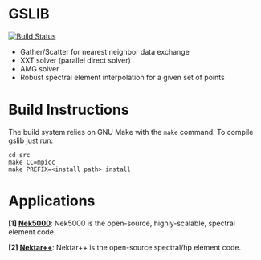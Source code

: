 # GSLIB 

[![Build Status](https://travis-ci.org/gslib/gslib.svg?branch=master)](https://travis-ci.org/gslib/gslib)

* Gather/Scatter for nearest neighbor data exchange
* XXT solver (parallel direct solver)
* AMG solver 
* Robust spectral element interpolation for a given set of points

# Build Instructions

The build system relies on GNU Make with the `make` command. To compile gslib just run:

```
cd src
make CC=mpicc
make PREFIX=<install path> install
```

# Applications

**\[1]&#160;[Nek5000](https://nek5000.mcs.anl.gov/)**: Nek5000 is the open-source, highly-scalable, spectral element code.

**\[2]&#160;[Nektar++](http://www.nektar.info)**: Nektar++ is the open-source spectral/hp element code.
